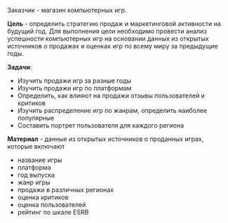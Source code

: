 Заказчик - магазин компьютерных игр.

**Цель** - определить стратегию продаж и маркетинговой активности на будущий год.
Для выполнения цели необходимо провести анализ успешности компьютерных игр на основании данных из открытых источников о продажах и оценках игр по всему миру за предыдущие годы.

**Задачи**:
* Изучить продажи игр за разные годы
* Изучить продажи игр по платформам
* Определить, как влияют на продажи отзывы пользователей и критиков
* Изучить распределение игр по жанрам, определить наиболее популярные
* Составить портрет пользователя для каждого региона

**Материал** - данные из открытых источников о проданных играх, которые включают
- название игры
- платформа
- год выпуска
- жанр игры
- продажи в различных регионах
- оценка критиков
- оценка пользователей
- рейтинг по шкале ESRB
